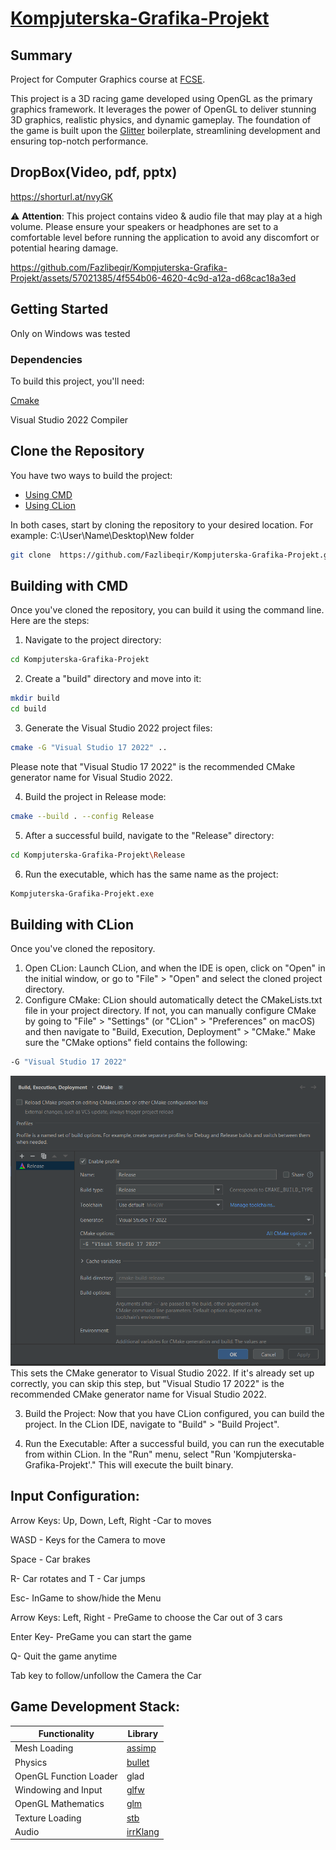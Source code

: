 # [Kompjuterska-Grafika-Projekt](https://github.com/Fazlibeqir/Kompjuterska-Grafika-Projekt)


## Summary
Project for Computer Graphics course at [FCSE](https://finki.ukim.mk/).

This project is a 3D racing game developed using OpenGL as the primary graphics framework. It leverages the power of OpenGL to deliver stunning 3D graphics, realistic physics, and dynamic gameplay. The foundation of the game is built upon the [Glitter](http://polytonic.github.io/Glitter/) boilerplate, streamlining development and ensuring top-notch performance.

## DropBox(Video, pdf, pptx)
https://shorturl.at/nvyGK

⚠️ **Attention**: This project contains video & audio file that may play at a high volume. Please ensure your speakers or headphones are set to a comfortable level before running the application to avoid any discomfort or potential hearing damage.


https://github.com/Fazlibeqir/Kompjuterska-Grafika-Projekt/assets/57021385/4f554b06-4620-4c9d-a12a-d68cac18a3ed

## Getting Started
Only on Windows was tested
### Dependencies
To build this project, you'll need:

[Cmake](http://www.cmake.org/download/)


Visual Studio 2022 Compiler

## Clone the Repository

You have two ways to build the project: 

- [Using CMD](#building-with-cmd)
- [Using CLion](#building-with-clion)

In both cases, start by cloning the repository to your desired location. 
For example: C:\User\Name\Desktop\New folder
```bash
git clone  https://github.com/Fazlibeqir/Kompjuterska-Grafika-Projekt.git
```
## Building with CMD
<a name="building-with-cmd"></a>

Once you've cloned the repository, you can build it using the command line. Here are the steps:
1. Navigate to the project directory:
```bash
cd Kompjuterska-Grafika-Projekt
```
2. Create a "build" directory and move into it:
```bash
mkdir build
cd build
```
3. Generate the Visual Studio 2022 project files:
```bash
cmake -G "Visual Studio 17 2022" ..
```
Please note that "Visual Studio 17 2022" is the recommended CMake generator name for Visual Studio 2022.

4. Build the project in Release mode:
```bash
cmake --build . --config Release
```
5. After a successful build, navigate to the "Release" directory:
```bash
cd Kompjuterska-Grafika-Projekt\Release
```
6. Run the executable, which has the same name as the project:
```bash
Kompjuterska-Grafika-Projekt.exe
```
## Building with CLion
<a name="building-with-clion"></a>
Once you've cloned the repository.
1. Open CLion:
Launch CLion, and when the IDE is open, click on "Open" in the initial window, or go to "File" > "Open" and select the cloned project directory.
2. Configure CMake:
CLion should automatically detect the CMakeLists.txt file in your project directory. If not, you can manually configure CMake by going to "File" > "Settings" (or "CLion" > "Preferences" on macOS) and then navigate to "Build, Execution, Deployment" > "CMake." Make sure the "CMake options" field contains the following:
```bash
-G "Visual Studio 17 2022"
```
<img src="https://github.com/Fazlibeqir/Kompjuterska-Grafika-Projekt/raw/main/CLion.png" width="650">
This sets the CMake generator to Visual Studio 2022. If it's already set up correctly, you can skip this step, but "Visual Studio 17 2022" is the recommended CMake generator name for Visual Studio 2022.

3. Build the Project:
Now that you have CLion configured, you can build the project. In the CLion IDE, navigate to "Build" > "Build Project".

4. Run the Executable:
After a successful build, you can run the executable from within CLion. In the "Run" menu, select "Run 'Kompjuterska-Grafika-Projekt'." This will execute the built binary.
## Input Configuration:
Arrow Keys: Up, Down, Left, Right -Car to moves

WASD - Keys for the Camera to move

Space - Car brakes

R- Car rotates and T - Car jumps

Esc- InGame to show/hide the Menu

Arrow Keys: Left, Right - PreGame to choose the Car out of 3 cars

Enter Key- PreGame you can start the game

Q- Quit the game anytime

Tab key to follow/unfollow the Camera the Car 

## Game Development Stack:
Functionality           | Library
----------------------- | ------------------------------------------
Mesh Loading            | [assimp](https://github.com/assimp/assimp)
Physics                 | [bullet](https://github.com/bulletphysics/bullet3)
OpenGL Function Loader  | glad
Windowing and Input     | [glfw](https://github.com/glfw/glfw)
OpenGL Mathematics      | [glm](https://github.com/g-truc/glm)
Texture Loading         | [stb](https://github.com/nothings/stb)
Audio                   | [irrKlang](https://www.ambiera.com/irrklang/downloads.html)
